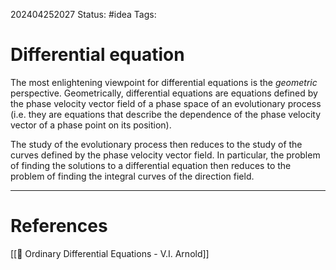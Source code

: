 202404252027
Status: #idea
Tags:

# Differential equation

The most enlightening viewpoint for differential equations is the *geometric* perspective. Geometrically, differential equations are equations defined by the phase velocity vector field of a phase space of an evolutionary process (i.e. they are equations that describe the dependence of the phase velocity vector of a phase point on its position).

The study of the evolutionary process then reduces to the study of the curves defined by the phase velocity vector field. In particular, the problem of finding the solutions to a differential equation then reduces to the problem of finding the integral curves of the direction field.

___
# References
[[📕 Ordinary Differential Equations - V.I. Arnold]]